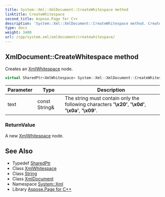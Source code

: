 ```yaml
---
title: System::Xml::XmlDocument::CreateWhitespace method
linktitle: CreateWhitespace
second_title: Aspose.Page for C++
description: 'System::Xml::XmlDocument::CreateWhitespace method. Creates an XmlWhitespace node in C++.'
type: docs
weight: 3400
url: /cpp/system.xml/xmldocument/createwhitespace/
---
```

## XmlDocument::CreateWhitespace method


Creates an [XmlWhitespace](../../xmlwhitespace/) node.

```cpp
virtual SharedPtr<XmlWhitespace> System::Xml::XmlDocument::CreateWhitespace(const String &text)
```


| Parameter | Type | Description |
| --- | --- | --- |
| text | const String\& | The string must contain only the following characters **'\x20'**, **'\x0d'**, **'\x0a'**, **'\x09'**. |

### ReturnValue

A new [XmlWhitespace](../../xmlwhitespace/) node.

## See Also

* Typedef [SharedPtr](../../../system/sharedptr/)
* Class [XmlWhitespace](../../xmlwhitespace/)
* Class [String](../../../system/string/)
* Class [XmlDocument](../)
* Namespace [System::Xml](../../)
* Library [Aspose.Page for C++](../../../)
